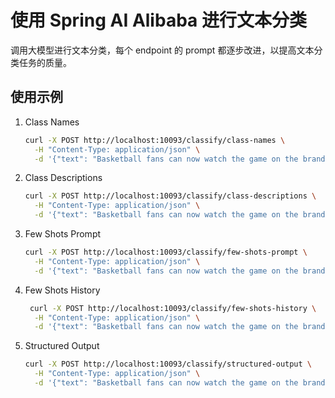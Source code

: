 # 使用 Spring AI Alibaba 进行文本分类

调用大模型进行文本分类，每个 endpoint 的 prompt 都逐步改进，以提高文本分类任务的质量。

## 使用示例

1. Class Names

    ```bash
    curl -X POST http://localhost:10093/classify/class-names \
      -H "Content-Type: application/json" \
      -d '{"text": "Basketball fans can now watch the game on the brand-new NBA app for Apple Vision Pro."}'
    ```

2. Class Descriptions

    ```bash
    curl -X POST http://localhost:10093/classify/class-descriptions \
      -H "Content-Type: application/json" \
      -d '{"text": "Basketball fans can now watch the game on the brand-new NBA app for Apple Vision Pro."}'
    ```
3. Few Shots Prompt
    
    ```bash
    curl -X POST http://localhost:10093/classify/few-shots-prompt \
      -H "Content-Type: application/json" \
      -d '{"text": "Basketball fans can now watch the game on the brand-new NBA app for Apple Vision Pro."}'
    ```

4. Few Shots History

    ```bash
     curl -X POST http://localhost:10093/classify/few-shots-history \
      -H "Content-Type: application/json" \
      -d '{"text": "Basketball fans can now watch the game on the brand-new NBA app for Apple Vision Pro."}'
    ```

5. Structured Output
    
    ```bash
    curl -X POST http://localhost:10093/classify/structured-output \
      -H "Content-Type: application/json" \
      -d '{"text": "Basketball fans can now watch the game on the brand-new NBA app for Apple Vision Pro."}'
    ```
